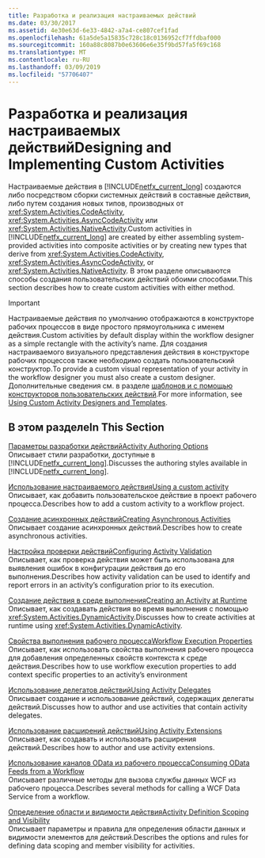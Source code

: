 ```yaml
---
title: Разработка и реализация настраиваемых действий
ms.date: 03/30/2017
ms.assetid: 4e30e63d-6e33-4842-a7a4-ce807cef1fad
ms.openlocfilehash: 61a5de5a15835c728c18c0136952cf7ffdbaf000
ms.sourcegitcommit: 160a88c8087b0e63606e6e35f9bd57fa5f69c168
ms.translationtype: MT
ms.contentlocale: ru-RU
ms.lasthandoff: 03/09/2019
ms.locfileid: "57706407"
---
```

# <a name="designing-and-implementing-custom-activities"></a><span data-ttu-id="1b191-102">Разработка и реализация настраиваемых действий</span><span class="sxs-lookup"><span data-stu-id="1b191-102">Designing and Implementing Custom Activities</span></span>
<span data-ttu-id="1b191-103">Настраиваемые действия в [!INCLUDE[netfx_current_long](../../../includes/netfx-current-long-md.md)] создаются либо посредством сборки системных действий в составные действия, либо путем создания новых типов, производных от <xref:System.Activities.CodeActivity>, <xref:System.Activities.AsyncCodeActivity> или <xref:System.Activities.NativeActivity>.</span><span class="sxs-lookup"><span data-stu-id="1b191-103">Custom activities in [!INCLUDE[netfx_current_long](../../../includes/netfx-current-long-md.md)] are created by either assembling system-provided activities into composite activities or by creating new types that derive from <xref:System.Activities.CodeActivity>, <xref:System.Activities.AsyncCodeActivity>, or <xref:System.Activities.NativeActivity>.</span></span> <span data-ttu-id="1b191-104">В этом разделе описываются способы создания пользовательских действий обоими способами.</span><span class="sxs-lookup"><span data-stu-id="1b191-104">This section describes how to create custom activities with either method.</span></span>  
  
> [!IMPORTANT]
>  <span data-ttu-id="1b191-105">Настраиваемые действия по умолчанию отображаются в конструкторе рабочих процессов в виде простого прямоугольника с именем действия.</span><span class="sxs-lookup"><span data-stu-id="1b191-105">Custom activities by default display within the workflow designer as a simple rectangle with the activity’s name.</span></span> <span data-ttu-id="1b191-106">Для создания настраиваемого визуального представления действия в конструкторе рабочих процессов также необходимо создать пользовательский конструктор.</span><span class="sxs-lookup"><span data-stu-id="1b191-106">To provide a custom visual representation of your activity in the workflow designer you must also create a custom designer.</span></span> <span data-ttu-id="1b191-107">Дополнительные сведения см. в разделе [шаблонов и с помощью конструкторов пользовательских действий](using-custom-activity-designers-and-templates.md).</span><span class="sxs-lookup"><span data-stu-id="1b191-107">For more information, see [Using Custom Activity Designers and Templates](using-custom-activity-designers-and-templates.md).</span></span>  
  
## <a name="in-this-section"></a><span data-ttu-id="1b191-108">В этом разделе</span><span class="sxs-lookup"><span data-stu-id="1b191-108">In This Section</span></span>  
 [<span data-ttu-id="1b191-109">Параметры разработки действий</span><span class="sxs-lookup"><span data-stu-id="1b191-109">Activity Authoring Options</span></span>](activity-authoring-options-in-wf.md)  
 <span data-ttu-id="1b191-110">Описывает стили разработки, доступные в [!INCLUDE[netfx_current_long](../../../includes/netfx-current-long-md.md)].</span><span class="sxs-lookup"><span data-stu-id="1b191-110">Discusses the authoring styles available in [!INCLUDE[netfx_current_long](../../../includes/netfx-current-long-md.md)].</span></span>  
  
 [<span data-ttu-id="1b191-111">Использование настраиваемого действия</span><span class="sxs-lookup"><span data-stu-id="1b191-111">Using a custom activity</span></span>](using-a-custom-activity.md)  
 <span data-ttu-id="1b191-112">Описывает, как добавить пользовательское действие в проект рабочего процесса.</span><span class="sxs-lookup"><span data-stu-id="1b191-112">Describes how to add a custom activity to a workflow project.</span></span>  
  
  [<span data-ttu-id="1b191-113">Создание асинхронных действий</span><span class="sxs-lookup"><span data-stu-id="1b191-113">Creating Asynchronous Activities</span></span>](creating-asynchronous-activities-in-wf.md)  
 <span data-ttu-id="1b191-114">Описывает создание асинхронных действий.</span><span class="sxs-lookup"><span data-stu-id="1b191-114">Describes how to create asynchronous activities.</span></span>  
  
 [<span data-ttu-id="1b191-115">Настройка проверки действий</span><span class="sxs-lookup"><span data-stu-id="1b191-115">Configuring Activity Validation</span></span>](configuring-activity-validation.md)  
 <span data-ttu-id="1b191-116">Описывает, как проверка действия может быть использована для выявления ошибок в конфигурации действия до его выполнения.</span><span class="sxs-lookup"><span data-stu-id="1b191-116">Describes how activity validation can be used to identify and report errors in an activity’s configuration prior to its execution.</span></span>  
  
 [<span data-ttu-id="1b191-117">Создание действия в среде выполнения</span><span class="sxs-lookup"><span data-stu-id="1b191-117">Creating an Activity at Runtime</span></span>](creating-an-activity-at-runtime-with-dynamicactivity.md)  
 <span data-ttu-id="1b191-118">Описывает, как создавать действия во время выполнения с помощью <xref:System.Activities.DynamicActivity>.</span><span class="sxs-lookup"><span data-stu-id="1b191-118">Discusses how to create activities at runtime using <xref:System.Activities.DynamicActivity>.</span></span>  
  
 [<span data-ttu-id="1b191-119">Свойства выполнения рабочего процесса</span><span class="sxs-lookup"><span data-stu-id="1b191-119">Workflow Execution Properties</span></span>](workflow-execution-properties.md)  
 <span data-ttu-id="1b191-120">Описывает, как использовать свойства выполнения рабочего процесса для добавления определенных свойств контекста к среде действия.</span><span class="sxs-lookup"><span data-stu-id="1b191-120">Describes how to use workflow execution properties to add context specific properties to an activity’s environment</span></span>  
  
 [<span data-ttu-id="1b191-121">Использование делегатов действий</span><span class="sxs-lookup"><span data-stu-id="1b191-121">Using Activity Delegates</span></span>](using-activity-delegates.md)  
 <span data-ttu-id="1b191-122">Описывает создание и использование действий, содержащих делегаты действий.</span><span class="sxs-lookup"><span data-stu-id="1b191-122">Discusses how to author and use activities that contain activity delegates.</span></span>
  
 [<span data-ttu-id="1b191-123">Использование расширений действий</span><span class="sxs-lookup"><span data-stu-id="1b191-123">Using Activity Extensions</span></span>](using-activity-extensions.md)  
 <span data-ttu-id="1b191-124">Описывает, как создавать и использовать расширения действий.</span><span class="sxs-lookup"><span data-stu-id="1b191-124">Describes how to author and use activity extensions.</span></span>  
  
 [<span data-ttu-id="1b191-125">Использование каналов OData из рабочего процесса</span><span class="sxs-lookup"><span data-stu-id="1b191-125">Consuming OData Feeds from a Workflow</span></span>](consuming-odata-feeds-from-a-workflow.md)  
 <span data-ttu-id="1b191-126">Описывает различные методы для вызова службы данных WCF из рабочего процесса.</span><span class="sxs-lookup"><span data-stu-id="1b191-126">Describes several methods for calling a WCF Data Service from a workflow.</span></span>  
  
 [<span data-ttu-id="1b191-127">Определение области и видимости действия</span><span class="sxs-lookup"><span data-stu-id="1b191-127">Activity Definition Scoping and Visibility</span></span>](activity-definition-scoping-and-visibility.md)  
 <span data-ttu-id="1b191-128">Описывает параметры и правила для определения области данных и видимости элементов для действий.</span><span class="sxs-lookup"><span data-stu-id="1b191-128">Describes the options and rules for defining data scoping and member visibility for activities.</span></span>
